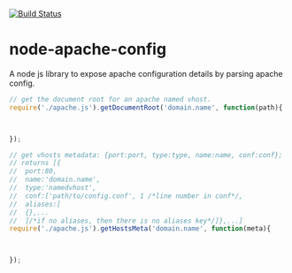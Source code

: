 [![Build Status](https://travis-ci.org/nickolanack/node-apache-config.svg?branch=master)](https://travis-ci.org/nickolanack/node-apache-config)
# node-apache-config
A node js library to expose apache configuration details by parsing apache config. 

```javascript
// get the document root for an apache named vhost.
require('./apache.js').getDocumentRoot('domain.name', function(path){



});
```

```javascript
// get vhosts metadata: {port:port, type:type, name:name, conf:conf};
// returns [{
//  port:80, 
//  name:'domain.name', 
//  type:'namedvhost', 
//  conf:['path/to/config.conf', 1 /*line number in conf*/, 
//  aliases:[
//  {},...
//  ]/*if no aliases, then there is no aliases key*/]},...]
require('./apache.js').getHostsMeta('domain.name', function(meta){



});
```
